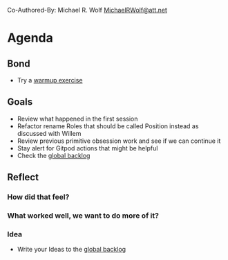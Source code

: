 Co-Authored-By: Michael R. Wolf <MichaelRWolf@att.net>

# Agenda

## Bond

-   Try a [warmup exercise](../docs/warmup-exercises.md)

## Goals

-   Review what happened in the first session
-   Refactor rename Roles that should be called Position instead as discussed with Willem [](../docs/rpg-terminology.png)
-   Review previous primitive obsession work and see if we can continue it
-   Stay alert for Gitpod actions that might be helpful
-   Check the [global backlog](../docs/backlog.md)

## Reflect

### How did that feel?

### What worked well, we want to do more of it?

### Idea

-   Write your Ideas to the [global backlog](../docs/backlog.md)
